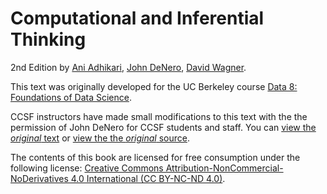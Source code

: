 # Computational and Inferential Thinking

2nd Edition by [Ani Adhikari](http://statistics.berkeley.edu/people/ani-adhikari), [John DeNero](http://denero.org), [David Wagner](https://www.cs.berkeley.edu/~daw/).

This text was originally developed for the UC Berkeley course [Data 8: Foundations of Data Science][data8].

CCSF instructors have made small modifications to this text with the the permission of John DeNero for CCSF students and staff. You can [view the _original_ text][ghpages] or [view the the _original_ source][source].

[data8]: http://data8.org/
[ghpages]: https://inferentialthinking.com
[source]: https://github.com/data-8/textbook

The contents of this book are licensed for free consumption under the following license:
[Creative Commons Attribution-NonCommercial-NoDerivatives 4.0 International (CC BY-NC-ND 4.0)](https://creativecommons.org/licenses/by-nc-nd/4.0/).